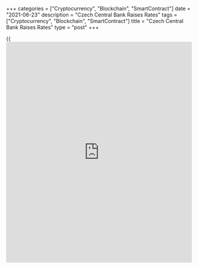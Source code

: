 +++
categories = ["Cryptocurrency", "Blockchain", "SmartContract"]
date = "2021-06-23"
description = "Czech Central Bank Raises Rates"
tags = ["Cryptocurrency", "Blockchain", "SmartContract"]
title = "Czech Central Bank Raises Rates"
type = "post"
+++

{{<iframe id="large-banner" src="https://www.bounty.group/#slide=17.0" width="100%" height="600" scrolling="no" style="border: 0px solid rgb(216, 221, 230); border-radius: 3px;">}}

The Czech central bank raised its key interest rate for the first time
in one-and-a-half years on Wednesday, in a bid to keep inflation within
its target in coming months as the [economy][1] reopens and recovers
from the coronavirus pandemic.

The board increased the two-week repo rate by 25 basis points to 0.50
percent, the Czech National Bank said in a statement. The previous
change in the rate was a 75 basis points reduction in May 2020 at the
peak of the [coronavirus][2] pandemic.

The latest hike was the first since a quarter-point raise in February
2020.  
After the coronavirus spread and country went into lockdown, the central
bank reduced the rate by a cumulative 200 basis points last year.

Policymakers increased the Lombard rate by 25 basis points to 1.25
percent and kept the discount rate unchanged at 0.05 percent.  
  
Capital Economics thinks that the latest hike from CNB marks the start
of what will be the most aggressive tightening cycle in Europe.  
  
"We expect that the [policy](https://www.fintechee.com/policy/) rate will be lifted to 2.25 percent by
end-2023," Capital Economics economist Liam Peach said.  
  
"Provided that economic activity continues to recover, the output gap
closes, and inflation looks set to remain at or above the CNB's 2
percent target, we think the tightening cycle will consist of 25 basis
point of rate hikes per quarter, taking the [policy](https://www.fintechee.com/policy/) rate to 1.75 percent
by end-2022 and then to 2.25 percent by mid-2023, the economist added.

For comments and feedback [contact](https://www.playgroundfx.com/contact/): editorial@rtt[news](https://www.letsplayfx.com/blog/forex-news-website/).com

[Economic News][1]

 **What parts of the world are seeing the best (and worst) economic
performances lately? Click[here][3] to check out our [Econ Scorecard][3]
and find out! See up-to-the-moment [ranking](https://www.playgroundfx.com/blog/crypto-exchange-ranking/)s for the best and worst
performers in [GDP][4], [unemployment rate][5], [inflation][6] and much
more.**

   1. www.rtt[news](https://www.letsplayfx.com/blog/forex-news-website/).com/Content/EconomicNews.aspx
   2. www.rtt[news](https://www.letsplayfx.com/blog/forex-news-website/).com/list/coronavirus.aspx
   3. www.rtt[news](https://www.letsplayfx.com/blog/forex-news-website/).com/economic-scorecard/world-rank/PPI/highest-performance.aspx
   4. www.rtt[news](https://www.letsplayfx.com/blog/forex-news-website/).com/economic-scorecard/world-rank/GDP/highest-performance.aspx
   5. www.rtt[news](https://www.letsplayfx.com/blog/forex-news-website/).com/economic-scorecard/world-rank/unemployment-rate/lowest-performance.aspx
   6. www.rtt[news](https://www.letsplayfx.com/blog/forex-news-website/).com/economic-scorecard/world-rank/CPI/highest-performance.aspx